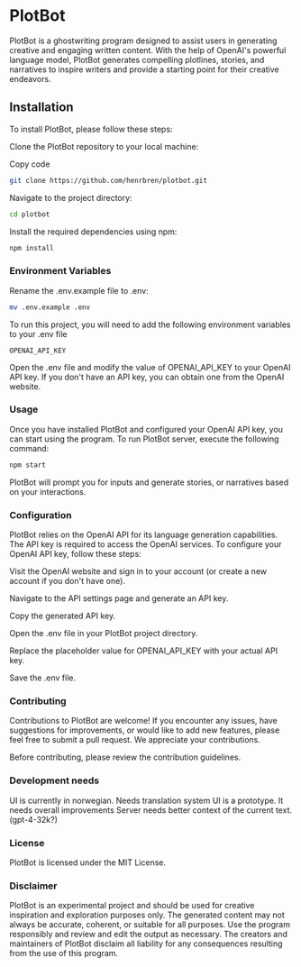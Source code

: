 # PlotBot

PlotBot is a ghostwriting program designed to assist users in generating creative and engaging written content. With the help of OpenAI's powerful language model, PlotBot generates compelling plotlines, stories, and narratives to inspire writers and provide a starting point for their creative endeavors.

## Installation

To install PlotBot, please follow these steps:

Clone the PlotBot repository to your local machine:

Copy code

```bash
git clone https://github.com/henrbren/plotbot.git
```

Navigate to the project directory:

```bash
cd plotbot
```

Install the required dependencies using npm:

```bash
npm install
```

### Environment Variables

Rename the .env.example file to .env:

```bash
mv .env.example .env
```

To run this project, you will need to add the following environment variables to your .env file

`OPENAI_API_KEY`

Open the .env file and modify the value of OPENAI_API_KEY to your OpenAI API key. If you don't have an API key, you can obtain one from the OpenAI website.

### Usage

Once you have installed PlotBot and configured your OpenAI API key, you can start using the program. To run PlotBot server, execute the following command:

```bash
npm start
```

PlotBot will prompt you for inputs and generate stories, or narratives based on your interactions.

### Configuration

PlotBot relies on the OpenAI API for its language generation capabilities. The API key is required to access the OpenAI services. To configure your OpenAI API key, follow these steps:

Visit the OpenAI website and sign in to your account (or create a new account if you don't have one).

Navigate to the API settings page and generate an API key.

Copy the generated API key.

Open the .env file in your PlotBot project directory.

Replace the placeholder value for OPENAI_API_KEY with your actual API key.

Save the .env file.

### Contributing

Contributions to PlotBot are welcome! If you encounter any issues, have suggestions for improvements, or would like to add new features, please feel free to submit a pull request. We appreciate your contributions.

Before contributing, please review the contribution guidelines.

### Development needs

UI is currently in norwegian. Needs translation system
UI is a prototype. It needs overall improvements 
Server needs better context of the current text. (gpt-4-32k?)

### License

PlotBot is licensed under the MIT License.

### Disclaimer

PlotBot is an experimental project and should be used for creative inspiration and exploration purposes only. The generated content may not always be accurate, coherent, or suitable for all purposes. Use the program responsibly and review and edit the output as necessary. The creators and maintainers of PlotBot disclaim all liability for any consequences resulting from the use of this program.

